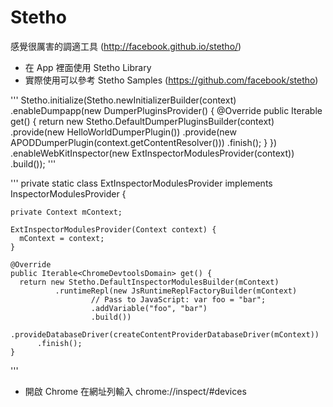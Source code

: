 # Stetho

感覺很厲害的調適工具 (http://facebook.github.io/stetho/)

* 在 App 裡面使用 Stetho Library
* 實際使用可以參考 Stetho Samples (https://github.com/facebook/stetho)

'''
    Stetho.initialize(Stetho.newInitializerBuilder(context)
        .enableDumpapp(new DumperPluginsProvider() {
          @Override
          public Iterable<DumperPlugin> get() {
            return new Stetho.DefaultDumperPluginsBuilder(context)
                .provide(new HelloWorldDumperPlugin())
                .provide(new APODDumperPlugin(context.getContentResolver()))
                .finish();
          }
        })
        .enableWebKitInspector(new ExtInspectorModulesProvider(context))
        .build());
'''

'''
  private static class ExtInspectorModulesProvider implements InspectorModulesProvider {

    private Context mContext;

    ExtInspectorModulesProvider(Context context) {
      mContext = context;
    }

    @Override
    public Iterable<ChromeDevtoolsDomain> get() {
      return new Stetho.DefaultInspectorModulesBuilder(mContext)
              .runtimeRepl(new JsRuntimeReplFactoryBuilder(mContext)
                      // Pass to JavaScript: var foo = "bar";
                      .addVariable("foo", "bar")
                      .build())
          .provideDatabaseDriver(createContentProviderDatabaseDriver(mContext))
          .finish();
    }

'''

* 開啟 Chrome 在網址列輸入 chrome://inspect/#devices
